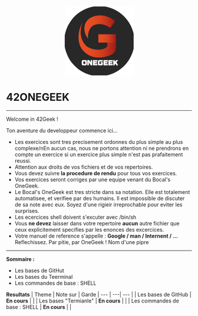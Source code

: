 <p align="center">
<img src="logo_onegeek.png" alt="Logo OneGeek" />
</p>

# 42ONEGEEK

---

Welcome in 42Geek !

Ton aventure du developpeur commence ici...

* Les exercices sont tres precisement ordonnes du plus simple au plus complexe/nEn aucun cas, nous ne portons attention ni ne prendrons en compte un exercice si un exercice plus simple n'est pas prafaitement reussi.
* Attention aux droits de vos fichiers et de vos repertoires.
* Vous devez suivre __la procedure de rendu__ pour tous vos exercices.
* Vos exercices seront corriges par une equipe venant du Bocal's OneGeek.
* Le Bocal's OneGeek est tres stricte dans sa notation. Elle est totalement automatisee, et verifiee par des humains. Il est impossible de discuter de sa note avec eux. Soyez d'une rigieir irreprochable pour eviter les surprises.
* Les ecercices shell doivent s'excuter avec /bin/sh
* Vous __ne devez__ laisser dans votre repertoire __aucun__ autre fichier que ceux explicitement specifies par les enonces des excercices.
* Votre manuel de reference s'appelle : **Google / man / Internent / ...**
Reflechissez. Par pitie, par OneGeek ! Nom d'une pipre

---

__**Sommaire :**__
* Les bases de GitHut
* Les bases du Teerminal
* Les commandes de base : SHELL


__**Resultats**__
| Theme | Note sur | Garde |
--- | ---| --- |
| Les bases de GitHub | **En cours** | |
| Les bases "Termianle" | **En cours** | |
| Les commandes de base : SHELL | **En cours** | |